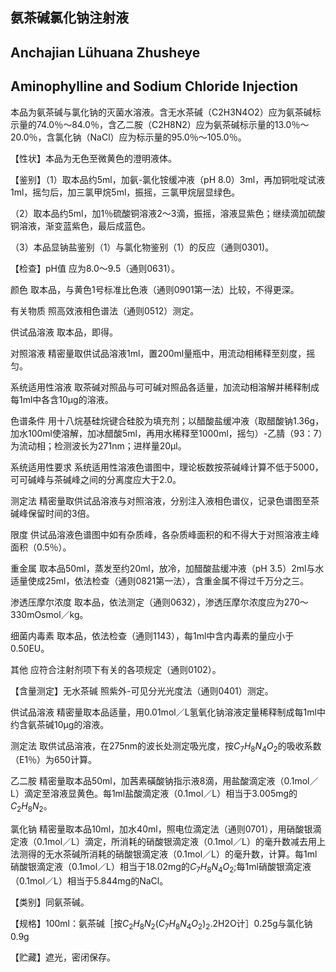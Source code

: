 ## 氨茶碱氯化钠注射液

## Anchajian Lühuana Zhusheye

## Aminophylline and Sodium Chloride Injection

本品为氨茶碱与氯化钠的灭菌水溶液。含无水茶碱（C2H3N4O2）应为氨茶碱标示量的74.0％～84.0％，含乙二胺（C2H8N2）应为氨茶碱标示量的13.0％～20.0％，含氯化钠（NaCl）应为标示量的95.0％～105.0％。

【性状】本品为无色至微黄色的澄明液体。

【鉴别】（1）取本品约5ml，加氨-氯化铵缓冲液（pH 8.0）3ml，再加铜吡啶试液1ml，摇匀后，加三氯甲烷5ml，振摇，三氯甲烷层显绿色。

（2）取本品约5ml，加1％硫酸铜溶液2～3滴，振摇，溶液显紫色；继续滴加硫酸铜溶液，渐变蓝紫色，最后成蓝色。

（3）本品显钠盐鉴别（1）与氯化物鉴别（1）的反应（通则0301)。

【检查】pH值 应为8.0～9.5（通则0631）。

颜色 取本品，与黄色1号标准比色液（通则0901第一法）比较，不得更深。

有关物质 照高效液相色谱法（通则0512）测定。

供试品溶液 取本品，即得。

对照溶液 精密量取供试品溶液1ml，置200ml量瓶中，用流动相稀释至刻度，摇匀。

系统适用性溶液 取茶碱对照品与可可碱对照品各适量，加流动相溶解并稀释制成每1ml中各含10μg的溶液。

色谱条件 用十八烷基硅烷键合硅胶为填充剂；以醋酸盐缓冲液（取醋酸钠1.36g，加水100ml使溶解，加冰醋酸5ml，再用水稀释至1000ml，摇匀）-乙腈（93：7）为流动相；检测波长为271nm；进样量20μl。

系统适用性要求 系统适用性溶液色谱图中，理论板数按茶碱峰计算不低于5000，可可碱峰与茶碱峰之间的分离度应大于2.0。

测定法 精密量取供试品溶液与对照溶液，分别注入液相色谱仪，记录色谱图至茶碱峰保留时间的3倍。

限度 供试品溶液色谱图中如有杂质峰，各杂质峰面积的和不得大于对照溶液主峰面积（0.5％）。

重金属 取本品50ml，蒸发至约20ml，放冷，加醋酸盐缓冲液（pH 3.5）2ml与水适量使成25ml，依法检查（通则0821第一法），含重金属不得过千万分之三。

渗透压摩尔浓度 取本品，依法测定（通则0632），渗透压摩尔浓度应为270～330mOsmol／kg。

细菌内毒素 取本品，依法检查（通则1143），每1ml中含内毒素的量应小于0.50EU。

其他 应符合注射剂项下有关的各项规定（通则0102）。

【含量测定】无水茶碱 照紫外-可见分光光度法（通则0401）测定。

供试品溶液 精密量取本品适量，用0.01mol／L氢氧化钠溶液定量稀释制成每1ml中约含氨茶碱10μg的溶液。

测定法 取供试品溶液，在275nm的波长处测定吸光度，按$C_{7}H_{8}N_{4}O_{2}$的吸收系数（E1％）为650计算。

乙二胺 精密量取本品50ml，加茜素磺酸钠指示液8滴，用盐酸滴定液（0.1mol／L）滴定至溶液显黄色。每1ml盐酸滴定液（0.1mol／L）相当于3.005mg的$C_{2}H_{8}N_{2}。$

氯化钠 精密量取本品10ml，加水40ml，照电位滴定法（通则0701），用硝酸银滴定液（0.1mol／L）滴定，所消耗的硝酸银滴定液（0.1mol／L）的毫升数减去用上法测得的无水茶碱所消耗的硝酸银滴定液（0.1mol／L）的毫升数，计算。每1ml硝酸银滴定液（0.1mol／L）相当于18.02mg的$C_{7}H_{8}N_{4}O_{2};$每1ml硝酸银滴定液（0.1mol／L）相当于5.844mg的NaCl。

【类别】同氨茶碱。

【规格】100ml：氨茶碱［按$C_{2}H_{8}N_{2}(C_{7}H_{8}N_{4}O_{2})_{2}$.2H2O计］0.25g与氯化钠0.9g

【贮藏】遮光，密闭保存。